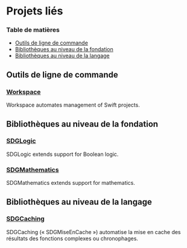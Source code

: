 <!--
 🇫🇷FR Projets liés.md

 This source file is part of the SDGLogic open source project.
 https://sdggiesbrecht.github.io/SDGLogic/macOS

 Copyright ©2017 Jeremy David Giesbrecht and the SDGLogic project contributors.

 Soli Deo gloria.

 Licensed under the Apache Licence, Version 2.0.
 See http://www.apache.org/licenses/LICENSE-2.0 for licence information.
 -->

# Projets liés

### Table de matières

- [Outils de ligne de commande](#Outils‐de‐ligne‐de‐commande)
- [Bibliothèques au niveau de la fondation](#Bibliothèques‐au‐niveau‐de‐la‐fondation)
- [Bibliothèques au niveau de la langage](#Bibliothèques‐au‐niveau‐de‐la‐langage)

## <a name="Outils‐de‐ligne‐de‐commande">Outils de ligne de commande</a>

### [Workspace](https://github.com/SDGGiesbrecht/Workspace#workspace)

Workspace automates management of Swift projects.

## <a name="Bibliothèques‐au‐niveau‐de‐la‐fondation">Bibliothèques au niveau de la fondation</a>

### [SDGLogic](https://sdggiesbrecht.github.io/SDGLogic/macOS)

SDGLogic extends support for Boolean logic.

### [SDGMathematics](https://sdggiesbrecht.github.io/SDGMathematics/macOS)

SDGMathematics extends support for mathematics.

## <a name="Bibliothèques‐au‐niveau‐de‐la‐langage">Bibliothèques au niveau de la langage</a>

### [SDGCaching](https://sdggiesbrecht.github.io/SDGCaching/macOS)

SDGCaching (« SDGMiseEnCache ») automatise la mise en cache des résultats des fonctions complexes ou chronophages.

